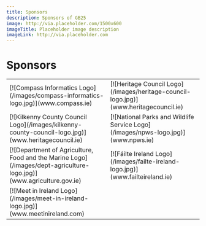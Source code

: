 ```yaml
---
title: Sponsors
description: Sponsors of GB25
image: http://via.placeholder.com/1500x600
imageTitle: Placeholder image description
imageLink: http://via.placeholder.com
---
```


# Sponsors
<table>
<tr>
<td>[![Compass Informatics Logo](/images/compass-informatics-logo.jpg)](www.compass.ie)</td>
<td>[![Heritage Council Logo](/images/heritage-council-logo.jpg)](www.heritagecouncil.ie)</td>
</tr>
<tr>
<td>[![Kilkenny County Council Logo](/images/kilkenny-county-council-logo.jpg)](www.heritagecouncil.ie)</td>
<td>[![National Parks and Wildlife Service Logo](/images/npws-logo.jpg)](www.npws.ie)</td>
</tr>
<tr>
<td>[![Department of Agriculture, Food and the Marine Logo](/images/dept-agriculture-logo.jpg)](www.agriculture.gov.ie)</td>
<td>[![Fáilte Ireland Logo](/images/failte-ireland-logo.jpg)](www.failteireland.ie)</td>
</tr>
<tr>
<td>[![Meet in Ireland Logo](/images/meet-in-ireland-logo.jpg)](www.meetinireland.com)</td>
<td>&nbsp;</td>
</tr>
</table>
